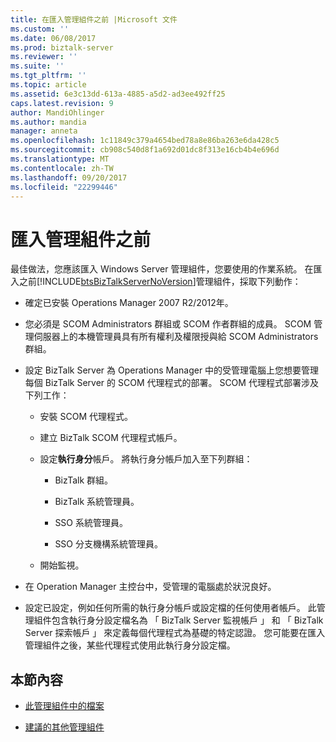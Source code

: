 ```yaml
---
title: 在匯入管理組件之前 |Microsoft 文件
ms.custom: ''
ms.date: 06/08/2017
ms.prod: biztalk-server
ms.reviewer: ''
ms.suite: ''
ms.tgt_pltfrm: ''
ms.topic: article
ms.assetid: 6e3c13dd-613a-4885-a5d2-ad3ee492ff25
caps.latest.revision: 9
author: MandiOhlinger
ms.author: mandia
manager: anneta
ms.openlocfilehash: 1c11849c379a4654bed78a8e86ba263e6da428c5
ms.sourcegitcommit: cb908c540d8f1a692d01dc8f313e16cb4b4e696d
ms.translationtype: MT
ms.contentlocale: zh-TW
ms.lasthandoff: 09/20/2017
ms.locfileid: "22299446"
---
```

# <a name="before-you-import-the-management-pack"></a>匯入管理組件之前
最佳做法，您應該匯入 Windows Server 管理組件，您要使用的作業系統。 在匯入之前[!INCLUDE[btsBizTalkServerNoVersion](../includes/btsbiztalkservernoversion-md.md)]管理組件，採取下列動作：  
  
-   確定已安裝 Operations Manager 2007 R2/2012年。  
  
-   您必須是 SCOM Administrators 群組或 SCOM 作者群組的成員。 SCOM 管理伺服器上的本機管理員具有所有權利及權限授與給 SCOM Administrators 群組。  
  
-   設定 BizTalk Server 為 Operations Manager 中的受管理電腦上您想要管理每個 BizTalk Server 的 SCOM 代理程式的部署。 SCOM 代理程式部署涉及下列工作：  
  
    -   安裝 SCOM 代理程式。  
  
    -   建立 BizTalk SCOM 代理程式帳戶。  
  
    -   設定**執行身分**帳戶。 將執行身分帳戶加入至下列群組：  
  
        -   BizTalk 群組。  
  
        -   BizTalk 系統管理員。  
  
        -   SSO 系統管理員。  
  
        -   SSO 分支機構系統管理員。  
  
    -   開始監視。  
  
-   在 Operation Manager 主控台中，受管理的電腦處於狀況良好。  
  
-   設定已設定，例如任何所需的執行身分帳戶或設定檔的任何使用者帳戶。 此管理組件包含執行身分設定檔名為 「 BizTalk Server 監視帳戶 」 和 「 BizTalk Server 探索帳戶 」 來定義每個代理程式為基礎的特定認證。 您可能要在匯入管理組件之後，某些代理程式使用此執行身分設定檔。  
  
## <a name="in-this-section"></a>本節內容  
  
-   [此管理組件中的檔案](../technical-guides/files-in-this-management-pack.md)  
  
-   [建議的其他管理組件](../technical-guides/recommended-additional-management-packs.md)